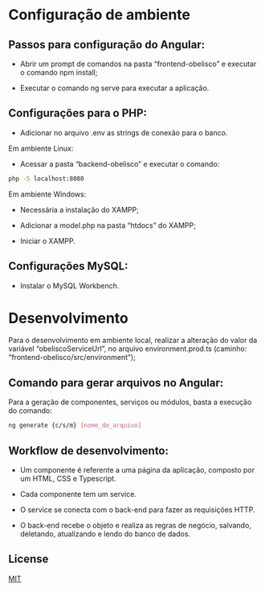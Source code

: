 # Configuração de ambiente

## Passos para configuração do Angular:
- Abrir um prompt de comandos na pasta “frontend-obelisco” e executar o comando npm install;

- Executar o comando ng serve para executar a aplicação.

## Configurações para o PHP:

- Adicionar no arquivo .env as strings de conexão para o banco.

Em ambiente Linux:

- Acessar a pasta “backend-obelisco” e executar o comando:
```bash
php -S localhost:8080
```

Em ambiente Windows:

- Necessária a instalação do XAMPP;

- Adicionar a model.php na pasta “htdocs” do XAMPP;

- Iniciar o XAMPP.


## Configurações MySQL:

- Instalar o MySQL Workbench.

# Desenvolvimento
Para o desenvolvimento em ambiente local, realizar a alteração do valor da variável “obeliscoServiceUrl”, no arquivo environment.prod.ts (caminho: “frontend-obelisco/src/environment”);

## Comando para gerar arquivos no Angular:
Para a geração de componentes, serviços ou módulos, basta a execução do comando:
```bash
ng generate {c/s/m} [nome_do_arquivo]
```

## Workflow de desenvolvimento:
- Um componente é referente a uma página da aplicação, composto por um HTML, CSS e Typescript.

- Cada componente tem um service.

- O service se conecta com o back-end para fazer as requisições HTTP.

- O back-end recebe o objeto e realiza as regras de negócio, salvando, deletando, atualizando e lendo do banco de dados.
	
## License
[MIT](https://choosealicense.com/licenses/mit/)
